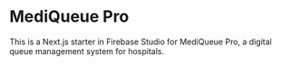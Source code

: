 # MediQueue Pro

This is a Next.js starter in Firebase Studio for MediQueue Pro, a digital queue management system for hospitals.
